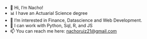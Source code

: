 - 👋 Hi, I’m Nacho! 
- 📊 I have an Actuarial Science degree
- 👀 I’m interested in Finance, Datascience and Web Development. 
- 🌱 I can work with Python, Sql, R, and JS
- 📫 You can reach me here: nachoruiz21@gmail.com

<!---
nachorz2/nachorz2 is a ✨ special ✨ repository because its `README.md` (this file) appears on your GitHub profile.
You can click the Preview link to take a look at your changes.
--->
